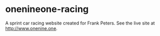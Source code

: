# onenineone-racing
A sprint car racing website created for Frank Peters. See the live site at http://www.onenine.one.
